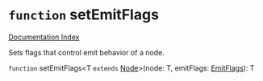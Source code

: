 # `function` setEmitFlags

[Documentation Index](../README.md)

Sets flags that control emit behavior of a node.

`function` setEmitFlags\<T `extends` [Node](../private.interface.Node/README.md)>(node: T, emitFlags: [EmitFlags](../private.enum.EmitFlags/README.md)): T